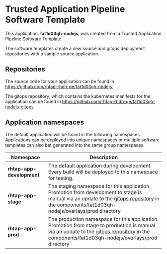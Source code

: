 # Trusted Application Pipeline Software Template

This application, **fat1d03qh-nodejs**, was created from a Trusted Application Pipeline Software Template.

The software templates create a new source and gitops deployment repositories with a sample source application. 

## Repositories

The source code for your application can be found in [https://github.com/rhtap-rhdh-qe/fat1d03qh-nodejs ](https://github.com/rhtap-rhdh-qe/fat1d03qh-nodejs ).
 
The gitops repository, which contains the kubernetes manifests for the application can be found in 
[https://github.com/rhtap-rhdh-qe/fat1d03qh-nodejs-gitops ](https://github.com/rhtap-rhdh-qe/fat1d03qh-nodejs-gitops ) 

## Application namespaces 

The default application will be found in the following namespaces. Applications can be deployed into unique namespaces or multiple software templates can also bet generated into the same group namespaces.  

|  Namespace   |  Description   |  
| -------- | -------- |   
| **rhtap-app-development** | The default application during development. Every build will be deployed to this namespace for testing. | 
| **rhtap-app-stage** | The staging namespace for this application. Promotion from development to stage is manual via an update to the [gitops repository](https://github.com/rhtap-rhdh-qe/fat1d03qh-nodejs-gitops ) in the components/fat1d03qh-nodejs/overlays/prod directory |  
| **rhtap-app-prod** | The production namespace for this application. Promotion from stage to production is manual via an update to the [gitops repository](https://github.com/rhtap-rhdh-qe/fat1d03qh-nodejs-gitops ) in the components/fat1d03qh-nodejs/overlays/prod directory | 